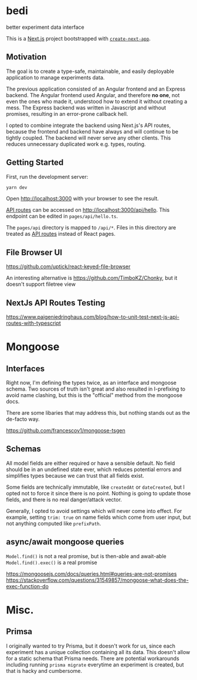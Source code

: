 # bedi
better experiment data interface

This is a [Next.js](https://nextjs.org/) project bootstrapped with [`create-next-app`](https://github.com/vercel/next.js/tree/canary/packages/create-next-app).

## Motivation

The goal is to create a type-safe, maintainable, and easily deployable application to manage experiments data.

The previous application consisted of an Angular frontend and an Express backend. The Angular frontend used Angular, and therefore **no one**, not even the ones who made it, understood how to extend it without creating a mess. The Express backend was written in Javascript and without promises, resulting in an error-prone callback hell.

I opted to combine integrate the backend using Next.js's API routes, because the frontend and backend have always and will continue to be tightly coupled. The backend will never serve any other clients. This reduces unnecessary duplicated work e.g. types, routing.


## Getting Started

First, run the development server:

```bash
yarn dev
```

Open [http://localhost:3000](http://localhost:3000) with your browser to see the result.

[API routes](https://nextjs.org/docs/api-routes/introduction) can be accessed on [http://localhost:3000/api/hello](http://localhost:3000/api/hello). This endpoint can be edited in `pages/api/hello.ts`.

The `pages/api` directory is mapped to `/api/*`. Files in this directory are treated as [API routes](https://nextjs.org/docs/api-routes/introduction) instead of React pages.

## File Browser UI
https://github.com/uptick/react-keyed-file-browser

An interesting alternative is https://github.com/TimboKZ/Chonky, but it doesn't support filetree view

## NextJs API Routes Testing
https://www.paigeniedringhaus.com/blog/how-to-unit-test-next-js-api-routes-with-typescript


# Mongoose

## Interfaces

Right now, I'm defining the types twice, as an interface and mongoose schema. Two sources of truth isn't great and also resulted in I-prefixing to avoid name clashing, but this is the "official" method from the mongoose docs.

There are some libaries that may address this, but nothing stands out as the de-facto way.

https://github.com/francescov1/mongoose-tsgen

## Schemas

All model fields are either required or have a sensible default. No field should be in an undefined state ever, which reduces potential errors and simplifies types because we can trust that all fields exist.

Some fields are technically immutable, like `createdAt` or `dateCreated`, but I opted not to force it since there is no point. Nothing is going to update those fields, and there is no real danger/attack vector.

Generally, I opted to avoid settings which will never come into effect. For example, setting `trim: true` on name fields which come from user input, but not anything computed like `prefixPath`.

## async/await mongoose queries
`Model.find()` is not a real promise, but is then-able and await-able
`Model.find().exec()` is a real promise

https://mongoosejs.com/docs/queries.html#queries-are-not-promises
https://stackoverflow.com/questions/31549857/mongoose-what-does-the-exec-function-do

# Misc.

## Primsa
I originally wanted to try Prisma, but it doesn't work for us, since each experiment has a unique collection containing all its data. This doesn't allow for a static schema that Prisma needs. There are potential workarounds including running `prisma migrate` everytime an experiment is created, but that is hacky and cumbersome.